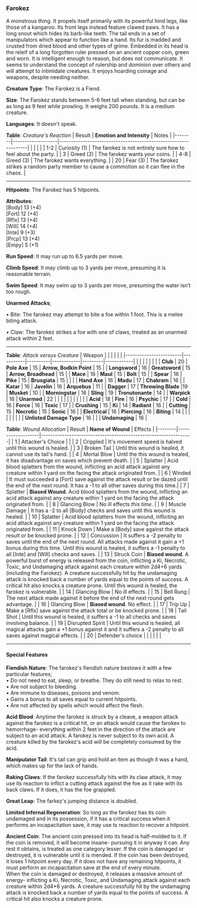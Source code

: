 ### Farokez
A monstrous thing. It propels itself primarily with its powerful hind legs, like those of a kangaroo. Its front legs instead feature clawed paws. It has a long snout which hides its barb-like teeth. The tail ends in a set of manipulators which appear to function like a hand. Its fur is madded and crusted from dried blood and other types of grime. Embedded in its head is the releif of a long forgotten ruler pressed on an ancient copper coin, green and worn. It is intelligent enough to reason, but does not communicate. It seems to understand the concept of rulership and dominion over others and will attempt to intimidate creatures. It enjoys hoarding coinage and weapons, despite needing neither.  

**Creature Type**: The Farokez is a Fiend.

**Size**: The Farokez stands between 5-6 feet tall when standing, but can be as long as 9 feet while prowling. It weighs 200 pounds. It is a medium creature.

**Languages**: It doesn't speak.

**Table**: *Creature's Reaction*
| Result | **Emotion and Intensity** | Notes                                                        |
|--------|-------------------|----------------------------------------------------------------|
|        |                                                |                                   |
|   1-2  | Curiosity (1) | The farokez is not entirely sure how to feel about the party.   |
|    3   | Greed (2)  | The farokez wants your coins. |
|   4-8  | Greed (3)     | The farokez wants everything. |
|   20   | Fear (3)  | The farokez strikes a random party member to cause a commotion so it can flee in the chaos. |

-----

**Hitpoints**: The Farokez has 5 hitpoints.

**Attributes**:  
[Body] 13 (+4)  
[Fort] 12 (+4)  
[Rflx] 13 (+4)  
[Will] 14 (+4)  
[Inte] 9 (+3)  
[Prcp] 13 (+4)  
[Empy] 5 (+1)  

**Run Speed**: It may run up to 6.5 yards per move.

**Climb Speed**: It may climb up to 3 yards per move, presuming it is reasonable terrain.

**Swim Speed**: It may swim up to 3 yards per move, presuming the water isn’t too rough.

**Unarmed Attacks**;
 
 • Bite: The farokez may attempt to bite a foe within 1 foot. This is a melee biting attack.

 • Claw: The farokez strikes a foe with one of claws, treated as an unarmed attack within 2 feet.
 
---------------------

**Table**: *Attack versus Creature*
| Weapon                 |          |            |         |            |         |
|------------------------|-----------|----------|------------|---------|------------|
|                        |          |            |         |            |         |
| **Club**                   | 20   | **Pole Axe** | 15     | **Arrow, Bodkin Point**    | 15    |
| **Longsword**              | 16    | **Greatsword** | 15     | **Arrow, Broadhead**    | 15    |
| **Mace**                   | 16    | **Maul** | 15     | **Bolt** | 15    |
| **Spear**                  | 16     | **Pike** | 15     | **Brusgiata** | 15     |  |     |
| **Hand Axe**               | 16     | **Madu** | 17     | **Chakram** | 16    |
| **Katar**                  | 16     | **Javelin** | 16    | **Arquebus** | 11    |
| **Dagger**                 | 17     | **Throwing Blade** |19    | **Musket** | 10    |
| **Morningstar**            | 16     | **Sling** | 19    | **Tronutonante** | 14    |
| **Warpick**                | 16     | **Unarmed** | 22  |  |     |
|                        |           |          |            |         |            |
| **Acid**                   | 18     | **Fire** | 16     | **Psychic** | 17     |
| **Cold**                   | 16     | **Force** | 16     | **Toxic**  | 17     |
| **Crushing**               | 15     | **Ki** | 14     | **Radiant** | 16     |
| **Cutting**                | 15     | **Necrotic** | 15     | **Sonic** | 16    |
| **Electrical**             | 16     | **Piercing** | 16     | **Biting** | 14    |
|                        |           |          |            |         |            |
| **Unlisted Damage Type** | 16 |    |     | **Undamaging** | 16 |



**Table**: *Wound Allocation*
| Result | **Name of Wound** | Effects                                                        |
|--------|-------------------|----------------------------------------------------------------|
|   1    | Attacker's Choice |                                                                |
|   2    | Crippled          | It's movement speed is halved until this wound is healed.      |
|   3    | Broken Tail       | Until this wound is healed, it cannot use its tail's hand. |
|   4    | Mortal Blow       | Until the this wound is healed, it has disadvantage on saves which prevent death. |
|   5    | Splatter          | Acid blood splatters from the wound, inflicting an acid attack against any creature within 1 yard on the facing the attack originated from. |
|   6    | Winded            | It must succeeded a [Fort] save against the attack result or be dazed until the end of the next round. It has a -1 to all other saves during this time.|
|   7    | Splatter          | **Biased Wound**. Acid blood splatters from the wound, inflicting an acid attack against any creature within 1 yard on the facing the attack originated from. |
|   8    | Glancing Blow     | No ill effects _this time_.                                     |
|   9    | Muscle Damage     | It has a -2 to all [Body] checks and saves until this wound is healed. |
|   10   | Splatter          | Acid blood splatters from the wound, inflicting an acid attack against any creature within 1 yard on the facing the attack originated from. |
|   11   | Knock Down        | Make a [Body] save against the attack result or be knocked prone. |
|   12   | Concussion        | It suffers a -2 penalty to saves until the end of the next round. All attacks made against it gain a +1 bonus during this time. Until this wound is healed, it suffers a -1 penalty to all [Inte] and [Will] checks and saves. |
|   13   | Struck Coin       | **Biased wound**. A powerful burst of energy is released from the coin, inflicting a Ki, Necrotic, Toxic, and Undamaging attack against each creature within 2d4+6 yards (including the Farokez). A creature successfully hit by the undamaging attack is knocked back a number of yards equal to the points of success. A critical hit also knocks a creature prone. Until this wound is healed, the farokez is vulnerable. |
|   14   | Glancing Blow     | No ill effects. |
|   15   | Bell Rung         | The next attack made against it before the end of the next round gets advantage.  |
|   16   | Glancing Blow     | **Biased wound**. No effect. |
|   17   | Trip Up           | Make a [Rflx] save against the attack total or be knocked prone.                                  |
|   18   | Tail Shot         | Until this wound is healed, it suffers a -1 to all checks and saves involving balance. |
|   19   | Disrupted Spirit  | Until this wound is healed, all magical attacks gain a +1 bonus against it and it suffers a -2 penalty to all saves against magical effects. |
|   20   | Defender's choice |                                   |
|        |                                                |                                   |

---------------------

#### Special Features 

**Fiendish Nature**: The farokez's fiendish nature bestows it with a few particular features;  
 • Do not need to eat, sleep, or breathe. They do still need to relax to rest.  
 • Are not subject to bleeding.  
 • Are immune to diseases, poisons and venom.  
 • Gains a bonus to all saves equal to current hitpoints.  
 • Are not affected by spells which would affect the flesh.  

**Acid Blood**: Anytime the farokez is struck by a cleave, a weapon attack against the farokez is a critical hit, or an attack would cause the farokex to hemorrhage- everything within 2 feet in the direction of the attack are subject to an acid attack. A farokez is never subject to its own acid. A creature killed by the farokez's acid will be completely consumed by the acid.

**Manipulator Tail**: It's tail can grip and hold an item as though it was a hand, which makes up for the lack of hands.

**Raking Claws**: If the farokez successfully hits with its claw attack, it may use its reaction to inflict a cutting attack against the foe as it rake with its back claws. If it does, it has the foe grappled.

**Great Leap**: The farkez's jumping distance is doubled.

**Limited Infernal Regeneration**: So long as the farokez has its coin undamaged and in its possession, if it has a critical success when it performs an incapacitation save, it may use ts reaction to recover a hitpoint.

**Ancient Coin**: The ancient coin pressed into its head is half-molded to it. If the coin is removed, it will become insane- pursuing it in anyway it can. Any rest it obtains, is treated as one category lesser. If the coin is damaged or destroyed, it is vulnerable until it is mended. If the coin has been destroyed, it loses 1 hitpoint every day. If it does not have any remaining hitpoints, it must perform an incapacitation save at the end of every minute.  
When the coin is damaged or destroyed, it releases a massive amount of energy- inflicting a Ki, Necrotic, Toxic, and Undamaging attack against each creature within 2d4+6 yards. A creature successfully hit by the undamaging attack is knocked back a number of yards equal to the points of success. A critical hit also knocks a creature prone.
